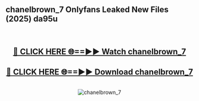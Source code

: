 <h2>chanelbrown_7 Onlyfans Leaked New Files (2025) da95u</h2>
<br>
<div align="center">
<h2><a href="https://mediafiles.top/chanelbrown_7&ref=git" rel="nofollow">🔴 CLICK HERE 🌐==►► Watch chanelbrown_7</a></h2>
<h2><a href="https://mediafiles.top/chanelbrown_7&ref=git" rel="nofollow">🔴 CLICK HERE 🌐==►► Download chanelbrown_7</a></h2>
<br>
<a href="https://mediafiles.top/chanelbrown_7&ref=git" rel="nofollow" data-target="animated-image.originalLink"><img src="https://i.ibb.co.com/xMMVF88/686577567.gif" alt="chanelbrown_7" style="max-width: 100%; display: inline-block;" data-target="animated-image.originalImage"></a>
</div>
<br>
<br>